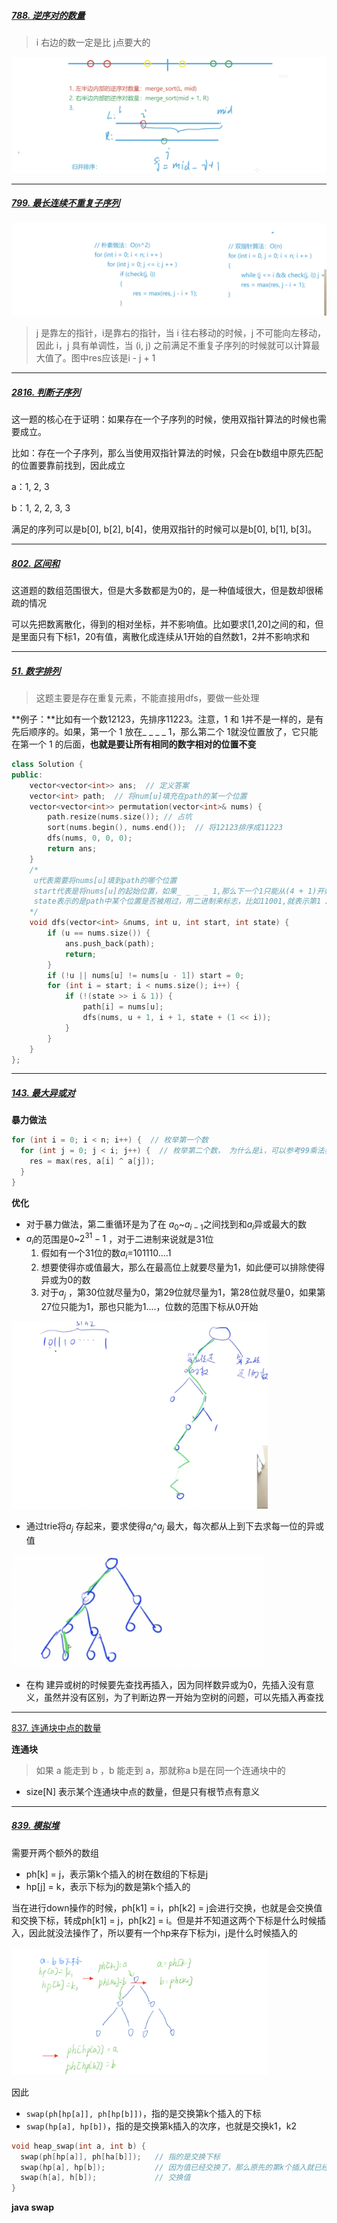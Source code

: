 ##### [788. 逆序对的数量](https://www.acwing.com/problem/content/790/)

> i 右边的数一定是比 j点要大的

![the_first_reversePair](../src/algorithm/the_first_reversePair.png)

----

##### [799. 最长连续不重复子序列](https://www.acwing.com/problem/content/801/)

![third_notRepeat](../src/algorithm/third_notRepeat.png)

> j 是靠左的指针，i是靠右的指针，当 i 往右移动的时候，j 不可能向左移动，因此 i，j 具有单调性，当 (i, j) 之前满足不重复子序列的时候就可以计算最大值了。图中res应该是i - j + 1

----

##### [2816. 判断子序列](https://www.acwing.com/problem/content/2818/)

这一题的核心在于证明：如果存在一个子序列的时候，使用双指针算法的时候也需要成立。

比如：存在一个子序列，那么当使用双指针算法的时候，只会在b数组中原先匹配的位置要靠前找到，因此成立

a：1, 2, 3

b：1, 2, 2, 3, 3

满足的序列可以是b[0], b[2], b[4]，使用双指针的时候可以是b[0], b[1], b[3]。

----

##### [802. 区间和](https://www.acwing.com/problem/content/804/)

这道题的数组范围很大，但是大多数都是为0的，是一种值域很大，但是数却很稀疏的情况

可以先把数离散化，得到的相对坐标，并不影响值。比如要求[1,20]之间的和，但是里面只有下标1，20有值，离散化成连续从1开始的自然数1，2并不影响求和

----

##### [51. 数字排列](https://www.acwing.com/problem/content/47/)

> 这题主要是存在重复元素，不能直接用dfs，要做一些处理

**例子：**比如有一个数12123，先排序11223。注意，1 和 1并不是一样的，是有先后顺序的。如果，第一个 1 放在_ _ _ _ 1，那么第二个 1就没位置放了，它只能在第一个 1 的后面，**也就是要让所有相同的数字相对的位置不变**

```c++
class Solution {
public:
    vector<vector<int>> ans;  // 定义答案
    vector<int> path;  // 将num[u]填充在path的某一个位置
    vector<vector<int>> permutation(vector<int>& nums) {
        path.resize(nums.size()); // 占坑
        sort(nums.begin(), nums.end());  // 将12123排序成11223
        dfs(nums, 0, 0, 0);
        return ans;
    }
    /*
   	 u代表需要将nums[u]填到path的哪个位置
   	 start代表是将nums[u]的起始位置，如果_ _ _ _ 1,那么下一个1只能从(4 + 1)开始找位置
   	 state表示的是path中某个位置是否被用过，用二进制来标志，比如11001,就表示第1 2 5的位置被用过了
    */
    void dfs(vector<int> &nums, int u, int start, int state) {
        if (u == nums.size()) {
            ans.push_back(path);
            return;
        }
        if (!u || nums[u] != nums[u - 1]) start = 0;
        for (int i = start; i < nums.size(); i++) {
            if (!(state >> i & 1)) {
                path[i] = nums[u];
                dfs(nums, u + 1, i + 1, state + (1 << i));
            }
        }
    }
};
```

----

##### [143. 最大异或对](acwing.com/problem/content/145/)

**暴力做法**

```c++
for (int i = 0; i < n; i++) {  // 枚举第一个数
  for (int j = 0; j < i; j++) {  // 枚举第二个数， 为什么是i，可以参考99乘法表1*1 2*1 2*2 3*1 3*2 3*3 4*1...
    res = max(res, a[i] ^ a[j]);    
  }
}
```

**优化**

- 对于暴力做法，第二重循环是为了在 $a_0$~$a_{i-1}$之间找到和$a_i$异或最大的数	
- $a_i$的范围是0~$2^{31}-1$ ，对于二进制来说就是31位
  1. 假如有一个31位的数$a_i$=$101110....1$
  2. 想要使得亦或值最大，那么在最高位上就要尽量为1，如此便可以排除使得异或为0的数
  3. 对于$a_j$ ，第30位就尽量为0，第29位就尽量为1，第28位就尽量0，如果第27位只能为1，那也只能为1....，位数的范围下标从0开始

<img src="../src/algorithm/forth_trieOr.png" alt="forth_trieOr" style="zoom:40%;" />

- 通过trie将$a_j$ 存起来，要求使得$a_i$^$a_j$ 最大，每次都从上到下去求每一位的异或值

<img src="../src/algorithm/forth_trieOr2.png" alt="trieOr" style="zoom:40%;" />

- 在构 建异或树的时候要先查找再插入，因为同样数异或为0，先插入没有意义，虽然并没有区别，为了判断边界一开始为空树的问题，可以先插入再查找

----

[837. 连通块中点的数量](https://www.acwing.com/problem/content/839/)

**连通块**

> 如果 a 能走到 b ，b 能走到 a，那就称a b是在同一个连通块中的

- size[N] 表示某个连通块中点的数量，但是只有根节点有意义

---

##### [839. 模拟堆](https://www.acwing.com/problem/content/841/)

需要开两个额外的数组

- ph[k] = j，表示第k个插入的树在数组的下标是j
- hp[j] = k，表示下标为j的数是第k个插入的

当在进行down操作的时候，ph[k1] = i，ph[k2] = j会进行交换，也就是会交换值和交换下标，转成ph[k1] = j，ph[k2] = i。但是并不知道这两个下标是什么时候插入，因此就没法操作了，所以要有一个hp来存下标为i，j是什么时候插入的

<img src="../src/algorithm/forth_heap3.png" alt="forth_heap3" style="zoom:40%;" />

因此

- `swap(ph[hp[a]], ph[hp[b]])`，指的是交换第k个插入的下标
- `swap(hp[a], hp[b])`，指的是交换第k插入的次序，也就是交换k1，k2

```c++
void heap_swap(int a, int b) {
  swap(ph[hp[a]], ph[ha[b]]);   // 指的是交换下标
  swap(hp[a], hp[b]);           // 因为值已经交换了，那么原先的第k个插入就已经不适用了，所以需要交换它们的插入次序
  swap(h[a], h[b]);             // 交换值
}
```

**java swap**







